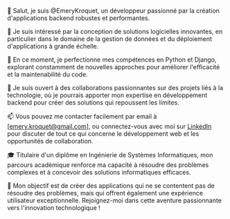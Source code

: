 👋 Salut, je suis @EmeryKroquet, un développeur passionné par la création d'applications backend robustes et performantes.

👀 Je suis intéressé par la conception de solutions logicielles innovantes, en particulier dans le domaine de la gestion de données et du déploiement d'applications à grande échelle.

🌱 En ce moment, je perfectionne mes compétences en Python et Django, explorant constamment de nouvelles approches pour améliorer l'efficacité et la maintenabilité du code.

💞️ Je suis ouvert à des collaborations passionnantes sur des projets liés à la technologie, où je pourrais apporter mon expertise en développement backend pour créer des solutions qui repoussent les limites.

📫 Vous pouvez me contacter facilement par email à [emery.kroquet@gmail.com], ou connectez-vous avec moi sur [LinkedIn](in/emery-kroquet) pour discuter de tout ce qui concerne le développement web et les opportunités de collaboration.

🎓 Titulaire d'un diplôme en Ingénierie de Systèmes Informatiques, mon parcours académique renforce ma capacité à résoudre des problèmes complexes et à concevoir des solutions informatiques efficaces.

🚀 Mon objectif est de créer des applications qui ne se contentent pas de résoudre des problèmes, mais qui offrent également une expérience utilisateur exceptionnelle. Rejoignez-moi dans cette aventure passionnante vers l'innovation technologique !

<!---
EmeryKroquet/EmeryKroquet is a ✨ special ✨ repository because its `README.md` (this file) appears on your GitHub profile.
You can click the Preview link to take a look at your changes.
--->
